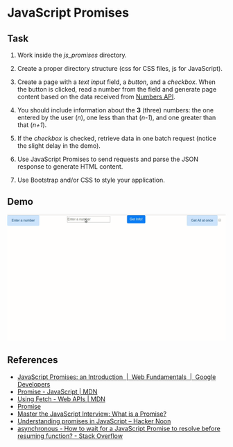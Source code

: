 # JavaScript Promises

## Task

1. Work inside the *js_promises* directory.

2. Create a proper directory structure (css for CSS files, js for JavaScript).

3. Create a page with a *text input* field, a *button*, and a *checkbox*. When the button is clicked, read a number from the field and generate page content based on the data received from [Numbers API](http://numbersapi.com/).

4. You should include information about the **3** (three) numbers: the one entered by the user (*n*), one less than that (*n-1*), and one greater than that (*n+1*).

5. If the *checkbox* is checked, retrieve data in one batch request (notice the slight delay in the demo).

6. Use JavaScript Promises to send requests and parse the JSON response to generate HTML content.

7. Use Bootstrap and/or CSS to style your application.

## Demo

![Get number trivia](demo.gif)

## References

* [JavaScript Promises: an Introduction  |  Web Fundamentals  |  Google Developers](https://developers.google.com/web/fundamentals/primers/promises)
* [Promise - JavaScript | MDN](https://developer.mozilla.org/en-US/docs/Web/JavaScript/Reference/Global_Objects/Promise)
* [Using Fetch - Web APIs | MDN](https://developer.mozilla.org/en-US/docs/Web/API/Fetch_API/Using_Fetch)
* [Promise](https://javascript.info/promise-basics)
* [Master the JavaScript Interview: What is a Promise?](https://medium.com/javascript-scene/master-the-javascript-interview-what-is-a-promise-27fc71e77261)
* [Understanding promises in JavaScript – Hacker Noon](https://hackernoon.com/understanding-promises-in-javascript-13d99df067c1)
* [asynchronous - How to wait for a JavaScript Promise to resolve before resuming function? - Stack Overflow](https://stackoverflow.com/questions/28921127/how-to-wait-for-a-javascript-promise-to-resolve-before-resuming-function)
